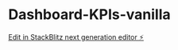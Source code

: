 # Dashboard-KPIs-vanilla

[Edit in StackBlitz next generation editor ⚡️](https://stackblitz.com/~/github.com/Raurenpro/Dashboard-KPIs-vanilla)